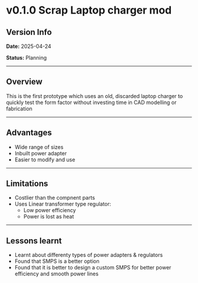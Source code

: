 # v0.1.0 Scrap Laptop charger mod

## Version Info
**Date:** 2025-04-24

**Status:** Planning

---

## Overview
This is the first prototype which uses an old, discarded laptop charger to quickly test the form factor without investing time in CAD modelling or fabrication

---

## Advantages
- Wide range of sizes
- Inbuilt power adapter
- Easier to modify and use

---

## Limitations
- Costlier than the compnent parts
- Uses Linear transformer type regulator:
  - Low power efficiency
  - Power is lost as heat

---

## Lessons learnt
- Learnt about differenty types of power adapters & regulators
- Found that SMPS is a better option
- Found that it is better to design a custom SMPS for better power efficiency and smooth power lines

